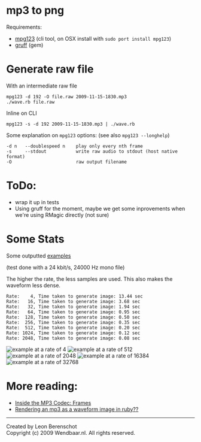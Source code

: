mp3 to png
==========

Requirements:

* [mpg123](http://www.mpg123.de/) (cli tool, on OSX install with `sudo port install mpg123`)
* [gruff](http://nubyonrails.com/pages/gruff) (gem)

Generate raw file
=================

With an intermediate raw file

    mpg123 -d 192 -O file.raw 2009-11-15-1830.mp3
    ./wave.rb file.raw

Inline on CLI

    mpg123 -s -d 192 2009-11-15-1830.mp3 | ./wave.rb

Some explanation on `mpg123` options: (see also `mpg123 --longhelp`)

	-d n   --doublespeed n    play only every nth frame
	-s     --stdout           write raw audio to stdout (host native format)
	-O                        raw output filename

ToDo:
=====

* wrap it up in tests
* Using gruff for the moment, maybe we get some inprovements when we're using RMagic directly (not sure)

Some Stats
==========

Some outputted [examples](http://wendbaar.nl/github/)

(test done with a 24 kbit/s, 24000 Hz mono file)

The higher the rate, the less samples are used. This also makes the waveform less dense.

	Rate:    4, Time taken to generate image: 13.44 sec
	Rate:   16, Time taken to generate image: 3.68 sec
	Rate:   32, Time taken to generate image: 1.94 sec
	Rate:   64, Time taken to generate image: 0.95 sec
	Rate:  128, Time taken to generate image: 0.50 sec
	Rate:  256, Time taken to generate image: 0.35 sec
	Rate:  512, Time taken to generate image: 0.20 sec
	Rate: 1024, Time taken to generate image: 0.12 sec
	Rate: 2048, Time taken to generate image: 0.08 sec

![example at a rate of 4    ](http://wendbaar.nl/github/generated_from_file_0004.png "Rate of 4")
![example at a rate of 512  ](http://wendbaar.nl/github/generated_from_file_0512.png "Rate of 512")
![example at a rate of 2048 ](http://wendbaar.nl/github/generated_from_file_2048.png "Rate of 2048")
![example at a rate of 16384](http://wendbaar.nl/github/generated_from_file_16384.png "Rate of 16384")
![example at a rate of 32768](http://wendbaar.nl/github/generated_from_file_32768.png "Rate of 32768")

More reading:
==========

* [Inside the MP3 Codec: Frames](http://www.mp3-converter.com/mp3codec/frames.htm)  
* [Rendering an mp3 as a waveform image in ruby??](http://www.ruby-forum.com/topic/160681#new)

---

Created by Leon Berenschot  
Copyright (c) 2009 Wendbaar.nl. All rights reserved.
